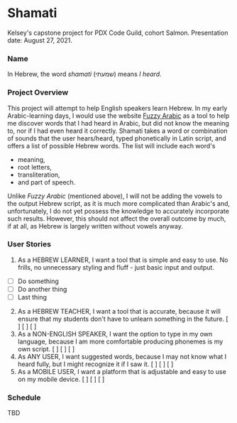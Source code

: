 # Shamati
Kelsey's capstone project for PDX Code Guild, cohort Salmon. Presentation date: August 27, 2021.

### Name
In Hebrew, the word *shamati* (שמעתי) means *I heard*.

### Project Overview
This project will attempt to help English speakers learn Hebrew. In my early Arabic-learning days, I would use the website [Fuzzy Arabic](http://fuzzyarabic.herokuapp.com/) as a tool to help me discover words that I had heard in Arabic, but did not know the meaning to, nor if I had even heard it correctly. Shamati takes a word or combination of sounds that the user hears/heard, typed phonetically in Latin script, and offers a list of possible Hebrew words. The list will include each word's 

* meaning, 
* root letters, 
* transliteration, 
* and part of speech.

Unlike *Fuzzy Arabic* (mentioned above), I will not be adding the vowels to the output Hebrew script, as it is much more complicated than Arabic's and, unfortunately, I do not yet possess the knowledge to accurately incorporate such results. However, this should not affect the overall outcome by much, if at all, as Hebrew is largely written without vowels anyway.

### User Stories
1. As a HEBREW LEARNER, I want a tool that is simple and easy to use. No frills, no unnecessary styling and fluff - just basic input and output.
-[ ] Do something
-[ ] Do another thing
-[ ] Last thing
2. As a HEBREW TEACHER, I want a tool that is accurate, because it will ensure that my students don't have to unlearn something in the future.
[ ]
[ ]
[ ]
3. As a NON-ENGLISH SPEAKER, I want the option to type in my own language, because I am more comfortable producing phonemes is my own script. 
[ ]
[ ]
[ ]
4. As ANY USER, I want suggested words, because I may not know what I heard fully, but I might recognize it if I saw it.
[ ]
[ ]
[ ]
5. As a MOBILE USER, I want a platform that is adjustable and easy to use on my mobile device. 
[ ]
[ ]
[ ]

### Schedule
TBD

